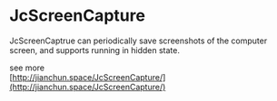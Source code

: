# JcScreenCapture
JcScreenCaptrue can periodically save screenshots of the computer screen, and supports running in hidden state.


see more  
[http://jianchun.space/JcScreenCapture/](http://jianchun.space/JcScreenCapture/)